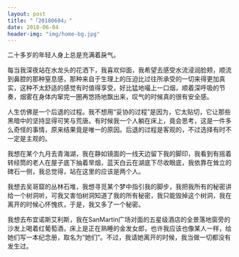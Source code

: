 ```yaml
---
layout: post
title: "「20180604」"
date: 2018-06-04
header-img: "img/home-bg.jpg"
---
```


二十多岁的年轻人身上总是充满着戾气。 

每当我深夜站在水龙头的花洒下，我喜欢仰面，我希望去感受水流浸润脸颊，顺流到鼻腔的那种窒息感，那种来自于生理上的压迫比过往所承受的一切来得更加真实，这种不太舒适的感觉有时值得享受，好比猛地嘬上一口烟，顺着深呼吸的节奏，烟雾在身体内窜完一圈再悠扬地飘出来，叹气的时候真的很有安全感。

人生仿佛是一个后退的过程。我不想用“妥协的过程”是因为，它太贴切，它让那些黑暗中的坚持显得可笑与荒唐。有时候我一个人躺在床上，竟会思考，这是一件多么奇怪的事情，原来结果竟是唯一的原因。后退的过程是客观的，不过选择有时不一定是主观的。 

我想在某个九月去青海湖，我在静如镜面的一线天边留下我的脚印，我看到有摇着转经筒的老人在屋子底下抽着旱烟，蓝天白云在湖底下尽收眼底，我依靠在耸立的碑石一侧，我总觉得，站在这里的应该是两个人。 

我想去吴哥窟的丛林石堆，我想寻觅某个梦中指引我的脚步，我把我所有的秘密讲给一个树洞听，可我又害怕树洞知道了我的所有秘密，我只能毁掉这个树洞，我在离开的时候心怀愧疚，于是，我又多了一个秘密。 

我想去布宜诺斯艾利斯，我在SanMartin广场对面的五星级酒店的全景落地窗旁的沙发上喝着红葡萄酒，床上是正在熟睡的金发女郎，也许我应该也像某人一样，给她们写一本纪念册，取名为“她们”。不过，我请她离开的时候，我当做一切都没有发生过。